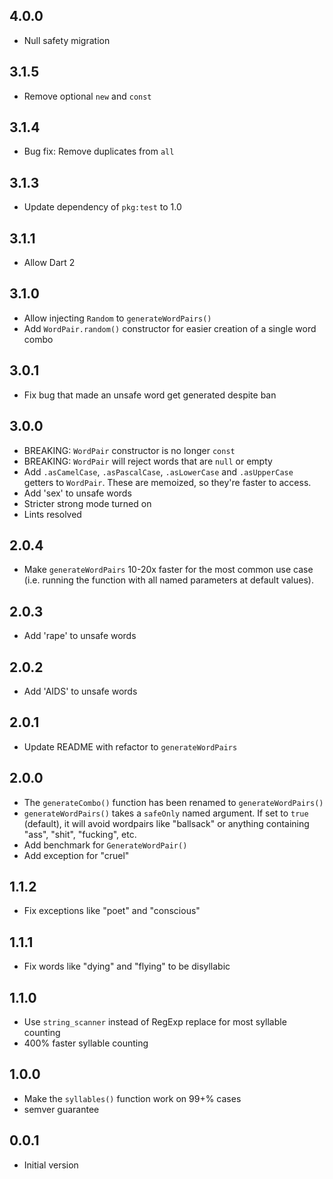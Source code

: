 ## 4.0.0

- Null safety migration

## 3.1.5

- Remove optional `new` and `const`

## 3.1.4

- Bug fix: Remove duplicates from `all`

## 3.1.3

- Update dependency of `pkg:test` to 1.0

## 3.1.1

- Allow Dart 2

## 3.1.0

- Allow injecting `Random` to `generateWordPairs()`
- Add `WordPair.random()` constructor for easier creation of a single
  word combo

## 3.0.1

- Fix bug that made an unsafe word get generated despite ban

## 3.0.0

- BREAKING: `WordPair` constructor is no longer `const`
- BREAKING: `WordPair` will reject words that are `null` or empty
- Add `.asCamelCase`, `.asPascalCase`, `.asLowerCase` and `.asUpperCase` getters
  to `WordPair`. These are memoized, so they're faster to access.
- Add 'sex' to unsafe words
- Stricter strong mode turned on
- Lints resolved

## 2.0.4

- Make `generateWordPairs` 10-20x faster for the most common use case 
  (i.e. running the function with all named parameters at default values).

## 2.0.3

- Add 'rape' to unsafe words

## 2.0.2

- Add 'AIDS' to unsafe words

## 2.0.1

- Update README with refactor to `generateWordPairs`

## 2.0.0

- The `generateCombo()` function has been renamed to `generateWordPairs()`
- `generateWordPairs()` takes a `safeOnly` named argument. If set to 
  `true` (default), it will avoid wordpairs like "ballsack" or anything 
  containing "ass", "shit", "fucking", etc.
- Add benchmark for `GenerateWordPair()`
- Add exception for "cruel"

## 1.1.2

- Fix exceptions like "poet" and "conscious"

## 1.1.1

- Fix words like "dying" and "flying" to be disyllabic

## 1.1.0

- Use `string_scanner` instead of RegExp replace for most syllable counting
- 400% faster syllable counting

## 1.0.0

- Make the `syllables()` function work on 99+% cases
- semver guarantee

## 0.0.1

- Initial version

